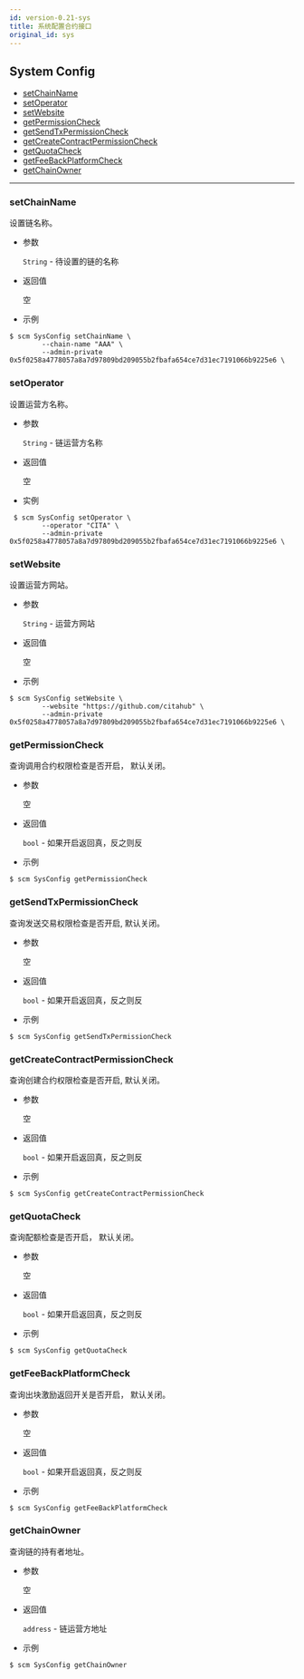 ```yaml
---
id: version-0.21-sys
title: 系统配置合约接口
original_id: sys
---
```


<h2 class="hover-list">System Config</h2>

* [setChainName](#setChainName)
* [setOperator](#setOperator)
* [setWebsite](#setWebsite)
* [getPermissionCheck](#getPermissionCheck)
* [getSendTxPermissionCheck](#getSendTxPermissionCheck)
* [getCreateContractPermissionCheck](#getCreateContractPermissionCheck)
* [getQuotaCheck](#getQuotaCheck)
* [getFeeBackPlatformCheck](#getFeeBackPlatformCheck)
* [getChainOwner](#getChainOwner)

* * *

### setChainName

设置链名称。

* 参数
    
    `String` - 待设置的链的名称

* 返回值
    
    空

* 示例

```shell
$ scm SysConfig setChainName \
        --chain-name "AAA" \
        --admin-private 0x5f0258a4778057a8a7d97809bd209055b2fbafa654ce7d31ec7191066b9225e6 \
```

### setOperator

设置运营方名称。

* 参数
    
    `String` - 链运营方名称

* 返回值
    
    空

* 实例

```shell
 $ scm SysConfig setOperator \
        --operator "CITA" \
        --admin-private 0x5f0258a4778057a8a7d97809bd209055b2fbafa654ce7d31ec7191066b9225e6 \
```

### setWebsite

设置运营方网站。

* 参数
    
    `String` - 运营方网站

* 返回值
    
    空

* 示例

```shell
$ scm SysConfig setWebsite \
        --website "https://github.com/citahub" \
        --admin-private 0x5f0258a4778057a8a7d97809bd209055b2fbafa654ce7d31ec7191066b9225e6 \
```

### getPermissionCheck

查询调用合约权限检查是否开启， 默认关闭。

* 参数
    
    空

* 返回值
    
    `bool` - 如果开启返回真，反之则反

* 示例

```shell
$ scm SysConfig getPermissionCheck
```

### getSendTxPermissionCheck

查询发送交易权限检查是否开启, 默认关闭。

* 参数
    
    空

* 返回值
    
    `bool` - 如果开启返回真，反之则反

* 示例

```shell
$ scm SysConfig getSendTxPermissionCheck
```

### getCreateContractPermissionCheck

查询创建合约权限检查是否开启, 默认关闭。

* 参数
    
    空

* 返回值
    
    `bool` - 如果开启返回真，反之则反

* 示例

```shell
$ scm SysConfig getCreateContractPermissionCheck
```

### getQuotaCheck

查询配额检查是否开启， 默认关闭。

* 参数
    
    空

* 返回值
    
    `bool` - 如果开启返回真，反之则反

* 示例

```shell
$ scm SysConfig getQuotaCheck
```

### getFeeBackPlatformCheck

查询出块激励返回开关是否开启， 默认关闭。

* 参数
    
    空

* 返回值
    
    `bool` - 如果开启返回真，反之则反

* 示例

```shell
$ scm SysConfig getFeeBackPlatformCheck
```

### getChainOwner

查询链的持有者地址。

* 参数
    
    空

* 返回值
    
    `address` - 链运营方地址

* 示例

```shell
$ scm SysConfig getChainOwner
```
